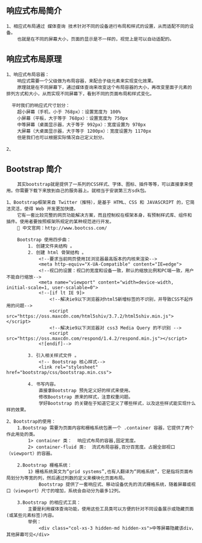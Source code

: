 

## 响应式布局简介
    1、相应式布局通过 媒体查询 技术针对不同的设备进行布局和样式的设置，从而适配不同的设备。
        也就是在不同的屏幕大小，页面的显示是不一样的，视觉上是可以自动适配的。


## 响应式布局原理
    1、响应式布局容器：
        响应式需要一个父级做为布局容器，来配合子级元素来实现变化效果。
        原理就是在不同屏幕下，通过媒体查询来改变这个布局容器的大小，再改变里面子元素的排列方式和大小，从而实现不同屏幕下，看到不同的页面布局和样式变化。
        
      平时我们的响应式尺寸划分：
        超小屏幕（手机，小于 768px）：设置宽度为 100%
        小屏幕（平板，大于等于 768px）：设置宽度为 750px
        中等屏幕（桌面显示器，大于等于 992px）：宽度设置为 970px
        大屏幕（大桌面显示器，大于等于 1200px）：宽度设置为 1170px 
        但是我们也可以根据实际情况自己定义划分。   

    2、



## Bootstrap 简介 
        其实bootstrap就是提供了一系列的CSS样式、字体、图标、插件等等，可以直接拿来使用。你需要下载下来放到自己的服务器上。就相当于安装第三方sdk包。

    1、Bootstrap框架来自 Twitter（推特），是基于 HTML、CSS 和 JAVASCRIPT 的，它简洁灵活，使得 Web 开发更加快捷。
        它有一套比较完整的网页功能解决方案，而且控制权在框架本身，有预制样式库、组件和插件。使用者要按照框架所规定的某种规范进行开发。
         中文官网：http://www.bootcss.com/

        Bootstrap 使用四步曲： 
            1. 创建文件夹结构 。
            2. 创建 html 骨架结构 。
                <!--要求当前网页使用IE浏览器最高版本的内核来渲染-->
                <meta http-equiv="X-UA-Compatible" content="IE=edge">
                <!--视口的设置：视口的宽度和设备一致，默认的缩放比例和PC端一致，用户不能自行缩放-->
                <meta name="viewport" content="width=device-width, initial-scale=1, user-scalable=0">
                <!--[if lt IE 9]>
                    <!--解决ie9以下浏览器对html5新增标签的不识别，并导致CSS不起作用的问题-->
                    <script src="https://oss.maxcdn.com/html5shiv/3.7.2/html5shiv.min.js"></script>
                    <!--解决ie9以下浏览器对 css3 Media Query 的不识别 -->
                    <script src="https://oss.maxcdn.com/respond/1.4.2/respond.min.js"></script>
                <![endif]-->

            3. 引入相关样式文件 。
                <!-- Bootstrap 核心样式-->
                <link rel="stylesheet" href="bootstrap/css/bootstrap.min.css">

            4. 书写内容。
                直接拿Bootstrap 预先定义好的样式来使用。
                修改Bootstrap 原来的样式，注意权重问题。
                学好Bootstrap 的关键在于知道它定义了哪些样式，以及这些样式能实现什么样的效果。
    
    2、Bootstrap的使用：
        1.Bootstrap 需要为页面内容和栅格系统包裹一个 .container 容器，它提供了两个作此用处的类。
            1> container 类：  响应式布局的容器,固定宽度。
            2> container-fluid 类:  流式布局容器,百分百宽度。占据全部视口（viewport）的容器。

        2.Bootstrap 栅格系统：
            1》栅格系统英文为“grid systems”,也有人翻译为“网格系统”，它是指将页面布局划分为等宽的列，然后通过列数的定义来模块化页面布局。
                Bootstrap 提供了一套响应式、移动设备优先的流式栅格系统，随着屏幕或视口（viewport）尺寸的增加，系统会自动分为最多12列。

        3.Bootstrap 的相应式工具：
            主要是利用媒体查询功能，使用这些工具类可以方便的针对不同设备展示或隐藏页面(或某些元素标签)内容。
            举例：    
                <div class="col-xs-3 hidden-md hidden-xs">中等屏幕隐藏该div，其他屏幕可见</div>



